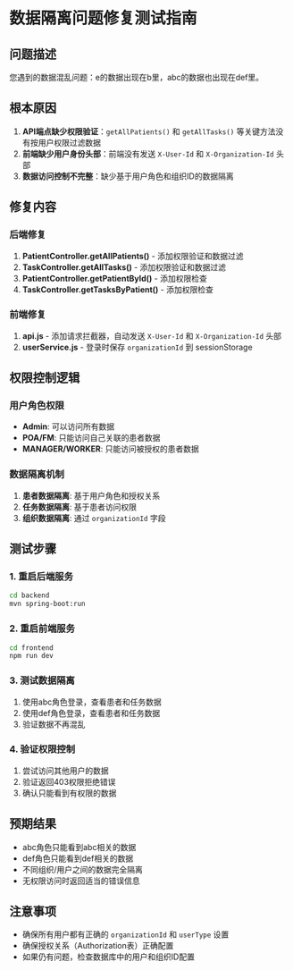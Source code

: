 # 数据隔离问题修复测试指南

## 问题描述
您遇到的数据混乱问题：e的数据出现在b里，abc的数据也出现在def里。

## 根本原因
1. **API端点缺少权限验证**：`getAllPatients()` 和 `getAllTasks()` 等关键方法没有按用户权限过滤数据
2. **前端缺少用户身份头部**：前端没有发送 `X-User-Id` 和 `X-Organization-Id` 头部
3. **数据访问控制不完整**：缺少基于用户角色和组织ID的数据隔离

## 修复内容

### 后端修复
1. **PatientController.getAllPatients()** - 添加权限验证和数据过滤
2. **TaskController.getAllTasks()** - 添加权限验证和数据过滤  
3. **PatientController.getPatientById()** - 添加权限检查
4. **TaskController.getTasksByPatient()** - 添加权限检查

### 前端修复
1. **api.js** - 添加请求拦截器，自动发送 `X-User-Id` 和 `X-Organization-Id` 头部
2. **userService.js** - 登录时保存 `organizationId` 到 sessionStorage

## 权限控制逻辑

### 用户角色权限
- **Admin**: 可以访问所有数据
- **POA/FM**: 只能访问自己关联的患者数据
- **MANAGER/WORKER**: 只能访问被授权的患者数据

### 数据隔离机制
1. **患者数据隔离**: 基于用户角色和授权关系
2. **任务数据隔离**: 基于患者访问权限
3. **组织数据隔离**: 通过 `organizationId` 字段

## 测试步骤

### 1. 重启后端服务
```bash
cd backend
mvn spring-boot:run
```

### 2. 重启前端服务
```bash
cd frontend
npm run dev
```

### 3. 测试数据隔离
1. 使用abc角色登录，查看患者和任务数据
2. 使用def角色登录，查看患者和任务数据
3. 验证数据不再混乱

### 4. 验证权限控制
1. 尝试访问其他用户的数据
2. 验证返回403权限拒绝错误
3. 确认只能看到有权限的数据

## 预期结果
- abc角色只能看到abc相关的数据
- def角色只能看到def相关的数据
- 不同组织/用户之间的数据完全隔离
- 无权限访问时返回适当的错误信息

## 注意事项
- 确保所有用户都有正确的 `organizationId` 和 `userType` 设置
- 确保授权关系（Authorization表）正确配置
- 如果仍有问题，检查数据库中的用户和组织ID配置

